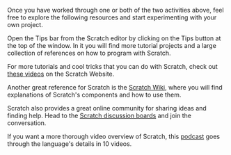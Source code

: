 Once you have worked through one or both of the two activities above, feel free to explore the following resources and start experimenting with your own project.

Open the Tips bar from the Scratch editor by clicking on the Tips button at the top of the window. In it you will find more tutorial projects and a large collection of references on how to program with Scratch.

For more tutorials and cool tricks that you can do with Scratch, check out [these videos](http://scratch.mit.edu/help/videos/) on the Scratch Website.

Another great reference for Scratch is the [Scratch Wiki](http://wiki.scratch.mit.edu/wiki/Scratch_Wiki:Table_of_Contents), where you will find explanations of Scratch's components and how to use them.

Scratch also provides a great online community for sharing ideas and finding help. Head to the [Scratch discussion boards](http://scratch.mit.edu/discuss/) and join the conversation.

If you want a more thorough video overview of Scratch, this [podcast](http://vliege.podomatic.com/) goes through the language's details in 10 videos.
